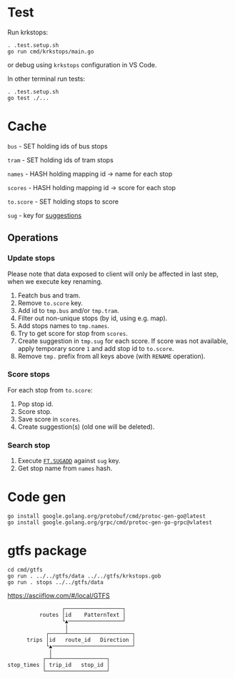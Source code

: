 # Test

Run krkstops:
```
. .test.setup.sh
go run cmd/krkstops/main.go
```
or debug using `krkstops` configuration in VS Code.

In other terminal run tests:
```
. .test.setup.sh
go test ./...
```


# Cache

`bus` - SET holding ids of bus stops

`tram` - SET holding ids of tram stops

`names` - HASH holding mapping id -> name for each stop

`scores` - HASH holding mapping id -> score for each stop

`to.score` - SET holding stops to score

`sug` - key for [suggestions](https://oss.redislabs.com/redisearch/Commands/#suggestions)

## Operations

### Update stops

Please note that data exposed to client will only be affected in last step, when we execute key renaming.

1. Featch bus and tram.
2. Remove `to.score` key. 
3. Add id to `tmp.bus` and/or `tmp.tram`.
4. Filter out non-unique stops (by id, using e.g. map).
5. Add stops names to `tmp.names`.
6. Try to get score for stop from `scores`.
7. Create suggestion in `tmp.sug` for each score. If score was not available, apply temporary score `1` and add stop id to `to.score`.
8. Remove `tmp.` prefix from all keys above (with `RENAME` operation).

### Score stops

For each stop from `to.score`:

1. Pop stop id.
2. Score stop.
3. Save score in `scores`.
4. Create suggestion(s) (old one will be deleted).

### Search stop

1. Execute [`FT.SUGADD`](https://oss.redislabs.com/redisearch/Commands/#ftsugadd) against `sug` key.
2. Get stop name from `names` hash.

# Code gen

```
go install google.golang.org/protobuf/cmd/protoc-gen-go@latest
go install google.golang.org/grpc/cmd/protoc-gen-go-grpc@vlatest
```

# gtfs package

```
cd cmd/gtfs
go run . ../../gtfs/data ../../gtfs/krkstops.gob
go run . stops ../../gtfs/data
```


https://asciiflow.com/#/local/GTFS

```
                 ┌──────────────────┐
          routes │id    PatternText │
                 └▲─────────────────┘
                  │
            ┌─────┴────────────────────┐
      trips │id   route_id   Direction │
            └▲─────────────────────────┘
             │
           ┌─┴─────────────────┐
stop_times │ trip_id   stop_id │
           └───────────────────┘
```